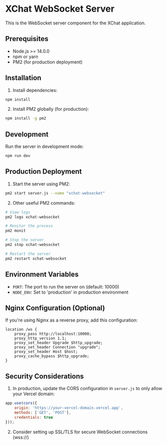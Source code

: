 # XChat WebSocket Server

This is the WebSocket server component for the XChat application.

## Prerequisites

- Node.js >= 14.0.0
- npm or yarn
- PM2 (for production deployment)

## Installation

1. Install dependencies:
```bash
npm install
```

2. Install PM2 globally (for production):
```bash
npm install -g pm2
```

## Development

Run the server in development mode:
```bash
npm run dev
```

## Production Deployment

1. Start the server using PM2:
```bash
pm2 start server.js --name "xchat-websocket"
```

2. Other useful PM2 commands:
```bash
# View logs
pm2 logs xchat-websocket

# Monitor the process
pm2 monit

# Stop the server
pm2 stop xchat-websocket

# Restart the server
pm2 restart xchat-websocket
```

## Environment Variables

- `PORT`: The port to run the server on (default: 10000)
- `NODE_ENV`: Set to 'production' in production environment

## Nginx Configuration (Optional)

If you're using Nginx as a reverse proxy, add this configuration:

```nginx
location /ws {
    proxy_pass http://localhost:10000;
    proxy_http_version 1.1;
    proxy_set_header Upgrade $http_upgrade;
    proxy_set_header Connection "upgrade";
    proxy_set_header Host $host;
    proxy_cache_bypass $http_upgrade;
}
```

## Security Considerations

1. In production, update the CORS configuration in `server.js` to only allow your Vercel domain:
```javascript
app.use(cors({
    origin: 'https://your-vercel-domain.vercel.app',
    methods: ['GET', 'POST'],
    credentials: true
}));
```

2. Consider setting up SSL/TLS for secure WebSocket connections (wss://) 